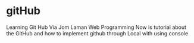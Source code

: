 # gitHub
Learning Git Hub Via Jom Laman Web Programming
Now is tutorial about the GitHub and how to implement github through Local with using console
